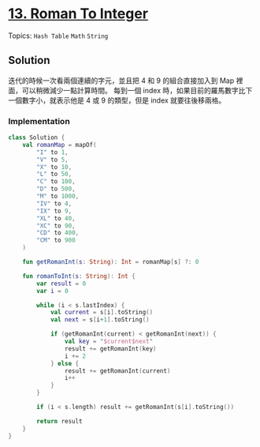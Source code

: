 # [13. Roman To Integer](https://leetcode.com/problems/roman-to-integer/)

Topics: `Hash Table` `Math` `String`

## Solution

迭代的時候一次看兩個連續的字元，並且把 4 和 9 的組合直接加入到 Map 裡面，可以稍微減少一點計算時間。
每到一個 index 時，如果目前的羅馬數字比下一個數字小，就表示他是 4 或 9 的類型，但是 index 就要往後移兩格。

### Implementation

```kotlin
class Solution {
    val romanMap = mapOf(
        "I" to 1,
        "V" to 5,
        "X" to 10,
        "L" to 50,
        "C" to 100,
        "D" to 500,
        "M" to 1000,
        "IV" to 4,
        "IX" to 9,
        "XL" to 40,
        "XC" to 90,
        "CD" to 400,
        "CM" to 900
    )

    fun getRomanInt(s: String): Int = romanMap[s] ?: 0

    fun romanToInt(s: String): Int {
        var result = 0
        var i = 0

        while (i < s.lastIndex) {
            val current = s[i].toString()
            val next = s[i+1].toString()

            if (getRomanInt(current) < getRomanInt(next)) {
                val key = "$current$next"
                result += getRomanInt(key)
                i += 2
            } else {
                result += getRomanInt(current)
                i++
            }
        }

        if (i < s.length) result += getRomanInt(s[i].toString())

        return result 
    }
}
```
